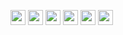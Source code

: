 <!--
### Hi there 👋
**boriskrasko/boriskrasko** is a ✨ _special_ ✨ repository because its `README.md` (this file) appears on your GitHub profile.

Here are some ideas to get you started:

- 🔭 I’m currently working on ...
- 🌱 I’m currently learning ...
- 👯 I’m looking to collaborate on ...
- 🤔 I’m looking for help with ...
- 💬 Ask me about ...
- 📫 How to reach me: ...
- 😄 Pronouns: ...
- ⚡ Fun fact: ...
-->

<img src="https://boriskrasko.github.io/boriskrasko/logo-min/css.png" width="24" /> <img src="https://boriskrasko.github.io/boriskrasko/logo-min/sass.png" width="24" />
<img src="https://boriskrasko.github.io/boriskrasko/logo-min/js.png" width="24" />
<a href="https://github.com/boriskrasko/covid-19-dashboard"><img src="https://boriskrasko.github.io/boriskrasko/logo-min/ts.png" width="24" /></a>
<img src="https://boriskrasko.github.io/boriskrasko/logo-min/react.png" width="24" />
<img src="https://boriskrasko.github.io/boriskrasko/logo-min/webpack.png" width="24" />
